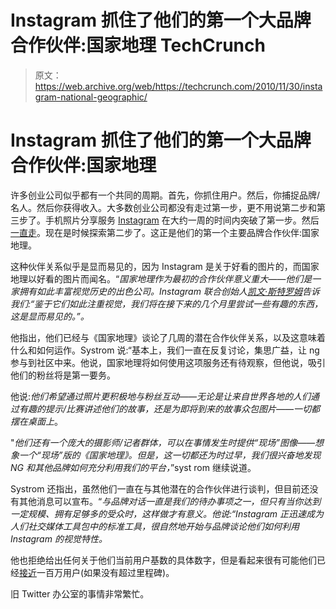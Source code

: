 # Instagram 抓住了他们的第一个大品牌合作伙伴:国家地理 TechCrunch

> 原文：<https://web.archive.org/web/https://techcrunch.com/2010/11/30/instagram-national-geographic/>

# Instagram 抓住了他们的第一个大品牌合作伙伴:国家地理

许多创业公司似乎都有一个共同的周期。首先，你抓住用户。然后，你捕捉品牌/名人。然后你获得收入。大多数创业公司都没有走过第一步，更不用说第二步和第三步了。手机照片分享服务 [Instagram](https://web.archive.org/web/20221005124231/http://instagr.am/) 在大约一周的时间内突破了第一步。然后[一直走](https://web.archive.org/web/20221005124231/http://www.quora.com/Instagram/How-many-users-does-Instagram-have)。现在是时候探索第二步了。这正是他们的第一个主要品牌合作伙伴:国家地理。

这种伙伴关系似乎是显而易见的，因为 Instagram 是关于好看的图片的，而国家地理以好看的图片而闻名。“*国家地理作为最初的合作伙伴意义重大——他们是一家拥有如此丰富视觉历史的出色公司。Instagram 联合创始人[凯文·斯特罗姆](https://web.archive.org/web/20221005124231/http://www.crunchbase.com/person/kevin-systrom)告诉我们:“鉴于它们如此注重视觉，我们将在接下来的几个月里尝试一些有趣的东西，这是显而易见的。”。*

他指出，他们已经与《国家地理》谈论了几周的潜在合作伙伴关系，以及这意味着什么和如何运作。Systrom 说:“基本上，我们一直在反复讨论，集思广益，让 ng 参与到社区中来。他说，国家地理将如何使用这项服务还有待观察，但他说，吸引他们的粉丝将是第一要务。

他说:*他们希望通过照片更积极地与粉丝互动——无论是让来自世界各地的人们通过有趣的提示/比赛讲述他们的故事，还是为即将到来的故事众包图片——一切都摆在桌面上*。

"*他们还有一个庞大的摄影师/记者群体，可以在事情发生时提供“现场”图像——想象一个“现场”版的《国家地理》。但是，这一切都还为时过早，我们很兴奋地发现 NG 和其他品牌如何充分利用我们的平台，*”syst rom 继续说道。

Systrom 还指出，虽然他们一直在与其他潜在的合作伙伴进行谈判，但目前还没有其他消息可以宣布。“*与品牌对话一直是我们的待办事项之一，但只有当你达到一定规模、拥有足够多的受众时，这样做才有意义。他说:“Instagram 正迅速成为人们社交媒体工具包中的标准工具，很自然地开始与品牌谈论他们如何利用 Instagram 的视觉特性。*

他也拒绝给出任何关于他们当前用户基数的具体数字，但是看起来很有可能他们已经[接近](https://web.archive.org/web/20221005124231/https://beta.techcrunch.com/2010/11/08/instagram-a-pivotal-pivot/)一百万用户(如果没有超过里程碑)。

旧 Twitter 办公室的事情非常繁忙。